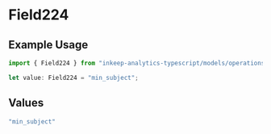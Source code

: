 # Field224

## Example Usage

```typescript
import { Field224 } from "inkeep-analytics-typescript/models/operations";

let value: Field224 = "min_subject";
```

## Values

```typescript
"min_subject"
```